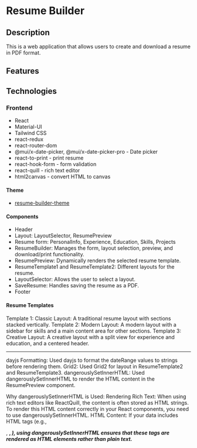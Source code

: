 # Resume Builder

## Description

This is a web application that allows users to create and download a resume in PDF format.

## Features

## Technologies

### Frontend

- React
- Material-UI
- Tailwind CSS
- react-redux
- react-router-dom
- @mui/x-date-picker, @mui/x-date-picker-pro - Date picker
- react-to-print - print resume
- react-hook-form - form validation
- react-quill - rich text editor
- html2canvas - convert HTML to canvas

#### Theme

- [resume-builder-theme](./src/theme/resume-theme-codes.txt)

#### Components

- Header
- Layout: LayoutSelector, ResumePreview
- Resume form: PersonalInfo, Experience, Education, Skills, Projects
- ResumeBuilder: Manages the form, layout selection, preview, and download/print functionality.
- ResumePreview: Dynamically renders the selected resume template.
- ResumeTemplate1 and ResumeTemplate2: Different layouts for the resume.
- LayoutSelector: Allows the user to select a layout.
- SaveResume: Handles saving the resume as a PDF.
- Footer

#### Resume Templates

Template 1: Classic Layout: A traditional resume layout with sections stacked vertically.
Template 2: Modern Layout: A modern layout with a sidebar for skills and a main content area for other sections.
Template 3: Creative Layout: A creative layout with a split view for experience and education, and a centered header.

---

dayjs Formatting: Used dayjs to format the dateRange values to strings before rendering them.
Grid2: Used Grid2 for layout in ResumeTemplate2 and ResumeTemplate3.
dangerouslySetInnerHTML: Used dangerouslySetInnerHTML to render the HTML content in the ResumePreview component.

Why dangerouslySetInnerHTML is Used:
Rendering Rich Text: When using rich text editors like ReactQuill, the content is often stored as HTML strings. To render this HTML content correctly in your React components, you need to use dangerouslySetInnerHTML.
HTML Content: If your data includes HTML tags (e.g., <p>, <b>, <i>), using dangerouslySetInnerHTML ensures that these tags are rendered as HTML elements rather than plain text.
